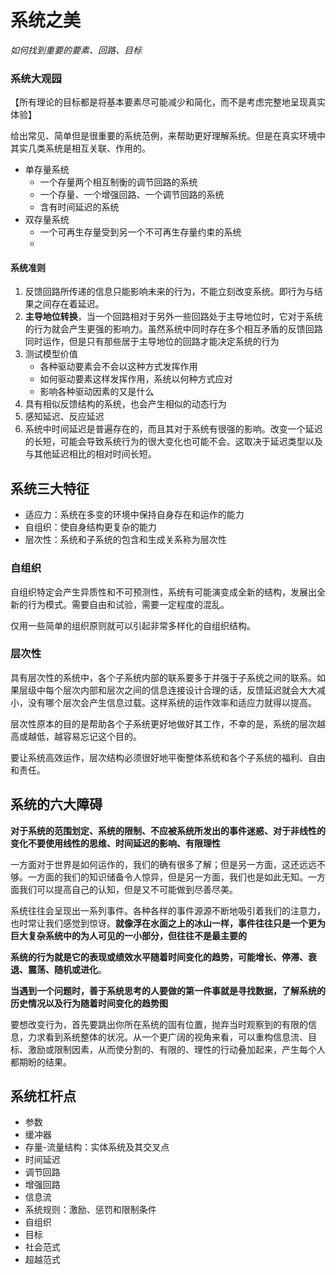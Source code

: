 # 系统之美

*如何找到重要的要素、回路、目标*

### 系统大观园

【所有理论的目标都是将基本要素尽可能减少和简化，而不是考虑完整地呈现真实体验】

给出常见、简单但是很重要的系统范例，来帮助更好理解系统。但是在真实环境中其实几类系统是相互关联、作用的。

- 单存量系统
    - 一个存量两个相互制衡的调节回路的系统
    - 一个存量、一个增强回路、一个调节回路的系统
    - 含有时间延迟的系统
- 双存量系统
    - 一个可再生存量受到另一个不可再生存量约束的系统
    - 

#### 系统准则
1. 反馈回路所传递的信息只能影响未来的行为，不能立刻改变系统。即行为与结果之间存在着延迟。
2. **主导地位转换**，当一个回路相对于另外一些回路处于主导地位时，它对于系统的行为就会产生更强的影响力。虽然系统中同时存在多个相互矛盾的反馈回路同时运作，但是只有那些居于主导地位的回路才能决定系统的行为
3. 测试模型价值
    - 各种驱动要素会不会以这种方式发挥作用
    - 如何驱动要素这样发挥作用，系统以何种方式应对
    - 影响各种驱动因素的又是什么
4. 具有相似反馈结构的系统，也会产生相似的动态行为
5. 感知延迟、反应延迟
6. 系统中时间延迟是普遍存在的，而且其对于系统有很强的影响。改变一个延迟的长短，可能会导致系统行为的很大变化也可能不会。这取决于延迟类型以及与其他延迟相比的相对时间长短。

## 系统三大特征

- 适应力：系统在多变的环境中保持自身存在和运作的能力
- 自组织：使自身结构更复杂的能力
- 层次性：系统和子系统的包含和生成关系称为层次性

### 自组织

自组织特定会产生异质性和不可预测性，系统有可能演变成全新的结构，发展出全新的行为模式。需要自由和试验，需要一定程度的混乱。


仅用一些简单的组织原则就可以引起非常多样化的自组织结构。

### 层次性

具有层次性的系统中，各个子系统内部的联系要多于并强于子系统之间的联系。如果层级中每个层次内部和层次之间的信息连接设计合理的话，反馈延迟就会大大减小，没有哪个层次会产生信息过载。这样系统的运作效率和适应力就得以提高。


层次性原本的目的是帮助各个子系统更好地做好其工作，不幸的是，系统的层次越高或越低，越容易忘记这个目的。

要让系统高效运作，层次结构必须很好地平衡整体系统和各个子系统的福利、自由和责任。

## 系统的六大障碍

**对于系统的范围划定、系统的限制、不应被系统所发出的事件迷惑、对于非线性的变化不要使用线性的思维、时间延迟的影响、有限理性**

一方面对于世界是如何运作的，我们的确有很多了解；但是另一方面，这还远远不够。一方面的我们的知识储备令人惊异，但是另一方面，我们也是如此无知。一方面我们可以提高自己的认知，但是又不可能做到尽善尽美。

系统往往会呈现出一系列事件。各种各样的事件源源不断地吸引着我们的注意力，也时常让我们感觉到惊讶。**就像浮在水面之上的冰山一样，事件往往只是一个更为巨大复杂系统中的为人可见的一小部分，但往往不是最主要的**

**系统的行为就是它的表现或绩效水平随着时间变化的趋势，可能增长、停滞、衰退、震荡、随机或进化**。

**当遇到一个问题时，善于系统思考的人要做的第一件事就是寻找数据，了解系统的历史情况以及行为随着时间变化的趋势图**

要想改变行为，首先要跳出你所在系统的固有位置，抛弃当时观察到的有限的信息，力求看到系统整体的状况。从一个更广阔的视角来看，可以重构信息流、目标、激励或限制因素，从而使分割的、有限的、理性的行动叠加起来，产生每个人都期盼的结果。

## 系统杠杆点

- 参数
- 缓冲器
- 存量-流量结构：实体系统及其交叉点
- 时间延迟
- 调节回路
- 增强回路
- 信息流
- 系统规则：激励、惩罚和限制条件
- 自组织
- 目标
- 社会范式
- 超越范式